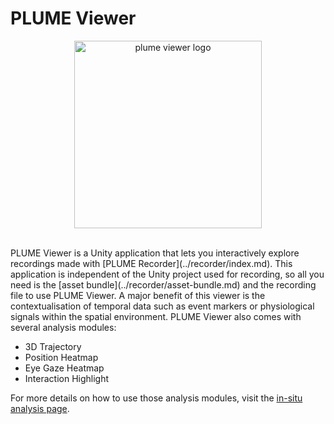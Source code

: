 <style>
  .md-typeset h1,
  .md-content__button {
    display: none;
  }
</style>
# PLUME Viewer
<p align="center">
    <img src="/images/plume_viewer_light.png" alt="plume viewer logo" width="300"/>
</p>

<br/>
PLUME Viewer is a Unity application that lets you interactively explore recordings made with [PLUME Recorder](../recorder/index.md). This application is independent of the Unity project used for recording, so all you need is the [asset bundle](../recorder/asset-bundle.md) and the recording file to use PLUME Viewer. A major benefit of this viewer is the contextualisation of temporal data such as event markers or physiological signals within the spatial environment. PLUME Viewer also comes with several analysis modules:

- 3D Trajectory
- Position Heatmap
- Eye Gaze Heatmap
- Interaction Highlight

For more details on how to use those analysis modules, visit the [in-situ analysis page](./in-situ-analysis/index.md).